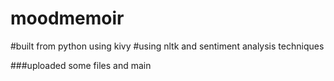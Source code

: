 # moodmemoir
#built from python using kivy
#using nltk and sentiment analysis techniques

###uploaded some files and main

